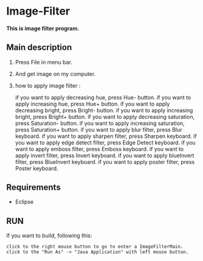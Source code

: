 # Image-Filter
#### This is image filter program.

## Main description

1. Press File in menu bar.
2. And get image on my computer.
3. how to apply image filter : 

    if you want to apply decreasing hue, press Hue- button.
    if you want to apply increasing hue, press Hue+ button.
    if you want to apply decreasing bright, press Bright- button.
    if you want to apply increasing bright, press Bright+ button.
    if you want to apply decreasing saturation, press Saturation- button.
    if you want to apply increasing saturation, press Saturation+ button.
    if you want to apply blur filter, press Blur keyboard.
    if you want to apply sharpen filter, press Sharpen keyboard.
    if you want to apply edge detect filter, press Edge Detect keyboard.
    if you want to apply emboss filter, press Emboss keyboard.
    if you want to apply invert filter, press Invert keyboard.
    if you want to apply blueInvert filter, press BlueInvert keyboard.
    if you want to apply poster filter, press Poster keyboard.

## Requirements

- Eclipse

## RUN

If you want to build, following this:

    click to the right mouse button to go to enter a ImageFilterMain.
    click to the "Run As" -> "Java Application" with left mouse button.
